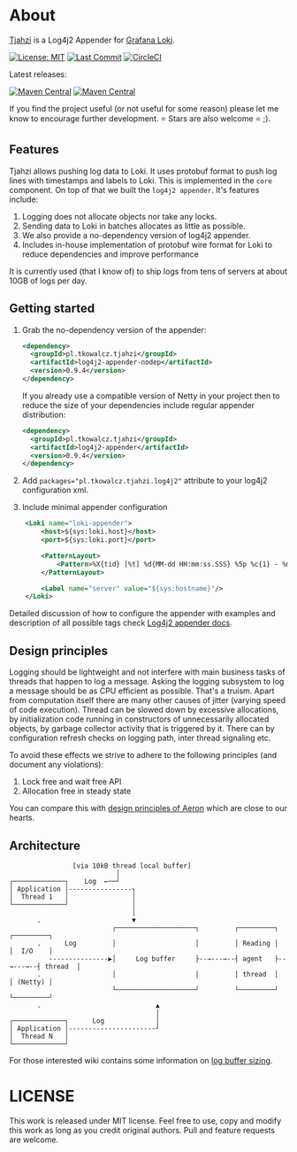 # About
[Tjahzi](http://www.thorgal.com/personnages/tjahzi/) is a Log4j2 Appender for [Grafana Loki](https://grafana.com/oss/loki/). 

[![License: MIT](https://img.shields.io/github/license/tkowalcz/tjahzi?style=for-the-badge)](https://github.com/tkowalcz/tjahzi/blob/master/LICENSE)
[![Last Commit](https://img.shields.io/github/last-commit/tkowalcz/tjahzi?style=for-the-badge)](https://github.com/tkowalcz/tjahzi/commits/master)
[![CircleCI](https://img.shields.io/circleci/build/github/tkowalcz/tjahzi?style=for-the-badge)](https://app.circleci.com/pipelines/github/tkowalcz/tjahzi?branch=master)

Latest releases:

[![Maven Central](https://img.shields.io/maven-central/v/pl.tkowalcz.tjahzi/core.svg?label=Core&style=for-the-badge)](https://search.maven.org/search?q=g:pl.tkowalcz.tjahzi)
[![Maven Central](https://img.shields.io/maven-central/v/pl.tkowalcz.tjahzi/log4j2-appender.svg?label=Log4j2%20Appender&style=for-the-badge)](https://search.maven.org/search?q=g:pl.tkowalcz.tjahzi)

If you find the project useful (or not useful for some reason) please let me know to encourage further development. ⭐ Stars are also welcome ⭐ ;).

## Features

Tjahzi allows pushing log data to Loki. It uses protobuf format to push log lines with timestamps and labels to Loki. This
is implemented in the `core` component. On top of that we built the `log4j2 appender`. It's features include:

1. Logging does not allocate objects nor take any locks.
1. Sending data to Loki in batches allocates as little as possible.
1. We also provide a no-dependency version of log4j2 appender. 
1. Includes in-house implementation of protobuf wire format for Loki to reduce dependencies and improve performance 

It is currently used (that I know of) to ship logs from tens of servers at about 10GB of logs per day.

## Getting started

1. Grab the no-dependency version of the appender:
   
   ```xml
   <dependency>
     <groupId>pl.tkowalcz.tjahzi</groupId>
     <artifactId>log4j2-appender-nodep</artifactId>
     <version>0.9.4</version>
   </dependency>
   ```
   
   If you already use a compatible version of Netty in your project then to reduce the size of your dependencies include 
   regular appender distribution:
   
   ```xml
   <dependency>
     <groupId>pl.tkowalcz.tjahzi</groupId>
     <artifactId>log4j2-appender</artifactId>
     <version>0.9.4</version>
   </dependency>
   ```
   
1. Add `packages="pl.tkowalcz.tjahzi.log4j2"` attribute to your log4j2 configuration xml.
1. Include minimal appender configuration

```xml
    <Loki name="loki-appender">
        <host>${sys:loki.host}</host>
        <port>${sys:loki.port}</port>

        <PatternLayout>
            <Pattern>%X{tid} [%t] %d{MM-dd HH:mm:ss.SSS} %5p %c{1} - %m%n%exception{full}</Pattern>
        </PatternLayout>

        <Label name="server" value="${sys:hostname}"/>
    </Loki>
```

Detailed discussion of how to configure the appender with examples and description of all possible tags check 
[Log4j2 appender docs](log4j2-appender/README.md).

## Design principles

Logging should be lightweight and not interfere with main business tasks of threads that happen to log a message. 
Asking the logging subsystem to log a message should be as CPU efficient as possible. 
That's a truism. Apart from computation itself there are many other causes of jitter (varying speed of code execution). 
Thread can be slowed down by excessive allocations, by initialization code running in constructors of unnecessarily allocated objects, 
by garbage collector activity that is triggered by it. There can by configuration refresh checks on logging path, inter thread signaling etc.

To avoid these effects we strive to adhere to the following principles (and document any violations):

1. Lock free and wait free API
2. Allocation free in steady state

You can compare this with [design principles of Aeron](https://github.com/real-logic/aeron/wiki/Design-Principles) which are close to our hearts.

## Architecture

```
                [via 10kB thread local buffer]
                           │                                          
┌─────────────┐    Log  ←──┘                                                
│ Application │----------------┐                                          
│  Thread 1   │                │                                          
└─────────────┘                │                                          
                               │                                          
       .                       ▼                                          
                          ┌────────────────────┐         ┌─────────┐         ┌─────────┐
       .      Log         │                    │         │ Reading │         │  I/O    │
          ---------------▶│     Log buffer     ├--→---→--┤ agent   ├--→---→--┤ thread  │      
       .                  │                    │         │ thread  │         │ (Netty) │    
                          └────────────────────┘         └─────────┘         └─────────┘    
       .                             ▲                                    
                                     │                                    
┌─────────────┐      Log             │                                    
│ Application │----------------------┘                                    
│  Thread N   │                                                           
└─────────────┘                                                           
```

For those interested wiki contains some information on [log buffer sizing](https://github.com/tkowalcz/tjahzi/wiki/Log-buffer-sizing).

# LICENSE

This work is released under MIT license. Feel free to use, copy and modify this work as long as you credit original authors. 
Pull and feature requests are welcome.
